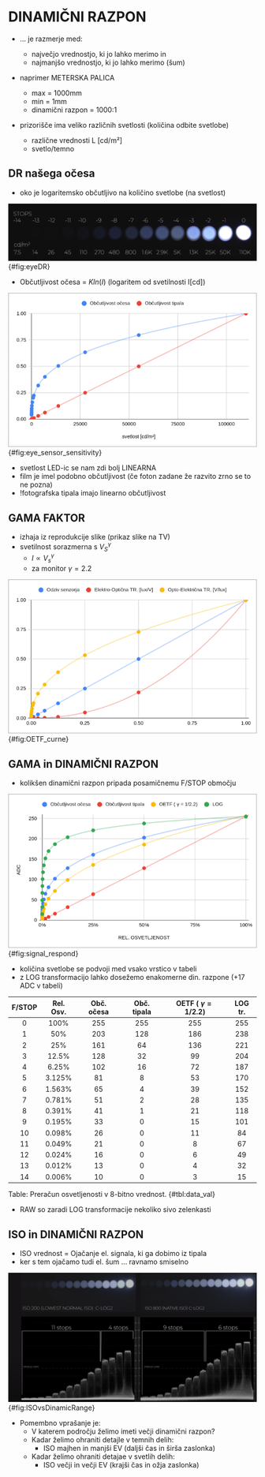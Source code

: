# DINAMIČNI RAZPON

- ... je razmerje med:
    - največjo vrednostjo, ki jo lahko merimo in
    - najmanjšo vrednostjo, ki jo lahko merimo (šum)
- naprimer METERSKA PALICA
    - max = 1000mm
    - min = 1mm
    - dinamični razpon = 1000:1

- prizorišče ima veliko različnih svetlosti (količina odbite svetlobe)
    - različne vrednosti L [cd/m²]
    - svetlo/temno

## DR našega očesa

- oko je logaritemsko občutljivo na količino svetlobe (na svetlost)

![Občutljivost očesa in meritve svetlosti.](./slike/DR_eye_stops_luminance.png){#fig:eyeDR}

- Občutljivost očesa = $K  ln(I)$ (logaritem od svetilnosti I[cd])

![Relativna občutljivost očesa in tipala.](./slike/eye_sensor_sensitivity.png){#fig:eye_sensor_sensitivity}

- svetlost LED-ic se nam zdi bolj LINEARNA
- film je imel podobno občutljivost (če foton zadane že razvito zrno se to ne pozna)
- !fotografska tipala imajo linearno občutljivost

## GAMA FAKTOR

- izhaja iz reprodukcije slike (prikaz slike na TV)
- svetilnost sorazmerna s $V_S^{\gamma}$
    - $I \propto V_s^\gamma$
    - za monitor $\gamma = 2.2$

![Pretvorbne krivulje: osvetljenost -> električna napetost -> svetilonst.](./slike/OETF_curne.png){#fig:OETF_curne}

## GAMA in DINAMIČNI RAZPON

- kolikšen dinamični razpon pripada posamičnemu F/STOP območju

![Odziv glede na količino vpadne osvetljenosti.](./slike/signal_respond.png){#fig:signal_respond}

- količina svetlobe se podvoji med vsako vrstico v tabeli
- z LOG transformacijo lahko dosežemo enakomerne din. razpone (+17 ADC v tabeli)

| F/STOP | Rel. Osv. | Obč. očesa | Obč. tipala | OETF ( $\gamma=1/2.2$) | LOG tr. |
|:------:|:---------:|:----------:|:-----------:|:-----------------:|:-------:|
|    0   |    100%   |     255    |     255     |        255        |   255   |
|    1   |    50%    |     203    |     128     |        186        |   238   |
|    2   |    25%    |     161    |      64     |        136        |   221   |
|    3   |   12.5%   |     128    |      32     |         99        |   204   |
|    4   |   6.25%   |     102    |      16     |         72        |   187   |
|    5   |   3.125%  |     81     |      8      |         53        |   170   |
|    6   |   1.563%  |     65     |      4      |         39        |   152   |
|    7   |   0.781%  |     51     |      2      |         28        |   135   |
|    8   |   0.391%  |     41     |      1      |         21        |   118   |
|    9   |   0.195%  |     33     |      0      |         15        |   101   |
|   10   |   0.098%  |     26     |      0      |         11        |    84   |
|   11   |   0.049%  |     21     |      0      |         8         |    67   |
|   12   |   0.024%  |     16     |      0      |         6         |    49   |
|   13   |   0.012%  |     13     |      0      |         4         |    32   |
|   14   |   0.006%  |     10     |      0      |         3         |    15   |
Table: Preračun osvetljenosti v 8-bitno vrednost. {#tbl:data_val}

- RAW so zaradi LOG transformacije nekoliko sivo zelenkasti

## ISO in DINAMIČNI RAZPON

- ISO vrednost = Ojačanje el. signala, ki ga dobimo iz tipala
- ker s tem ojačamo tudi el. šum ... ravnamo smiselno

![Vpliv ISO vrednosti na dinamični razpon.](./slike/ISOvsDinamicRange.png){#fig:ISOvsDinamicRange}

- Pomembno vprašanje je:
    - V katerem področju želimo imeti večji dinamični razpon?
    - Kadar želimo ohraniti detajle v temnih delih:
        - ISO majhen in manjši EV (daljši čas in širša zaslonka)
    - Kadar želimo ohraniti detajae v svetlih delih:
        - ISO večji in večji EV (krajši čas in ožja zaslonka)

<!--
https://www.youtube.com/watch?v=2sshGdMgJxQ

-->
